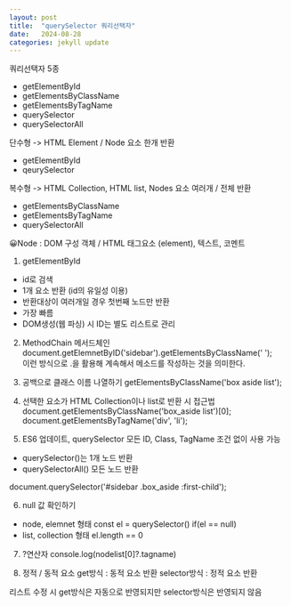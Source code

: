 ```yaml
---
layout: post
title:  "querySelector 쿼리선택자"
date:   2024-08-28
categories: jekyll update
---
```


쿼리선택자 5종
- getElementById
- getElementsByClassName
- getElementsByTagName
- querySelector
- querySelectorAll

단수형 -> HTML Element / Node 요소 한개 반환
- getElementById
- qeurySelector

복수형 -> HTML Collection, HTML list, Nodes 요소 여러개 / 전체 반환
- getElementsByClassName
- getElementsByTagName
- querySelectorAll

😀Node : DOM 구성 객체 / HTML 태그요소 (element), 텍스트, 코멘트

1. getElementById
- id로 검색
- 1개 요소 반환 (id의 유일성 이용)
- 반환대상이 여러개일 경우 첫번째 노드만 반환
- 가장 빠름
- DOM생성(웹 파싱) 시 ID는 별도 리스트로 관리

2. MethodChain 메서드체인
document.getElemnetByID('sidebar').getElementsByClassName(' ');   
이런 방식으로 .을 활용해 계속해서 메소드를 작성하는 것을 의미한다.

3. 공백으로 클래스 이름 나열하기
getElementsByClassName('box aside list');

4. 선택한 요소가 HTML Collection이나 list로 반환 시 접근법
document.getElementsByClassName('box_aside list')[0];
document.getElementsByTagName('div', 'li');

5. ES6 업데이트, querySelector
모든 ID, Class, TagName 조건 없이 사용 가능   
- querySelector()는 1개 노드 반환
- querySelectorAll() 모든 노드 반환

document.querySelector('#sidebar .box_aside :first-child');

6. null 값 확인하기
- node, elemnet 형태
const el = querySelector()
if(el == null)
- list, collection 형태
el.length == 0

7. ?연산자
console.log(nodelist[0]?.tagname)

8. 정적 / 동적 요소
get방식 : 동적 요소 반환
selector방식 : 정적 요소 반환

리스트 수정 시 get방식은 자동으로 반영되지만 selector방식은 반영되지 않음

